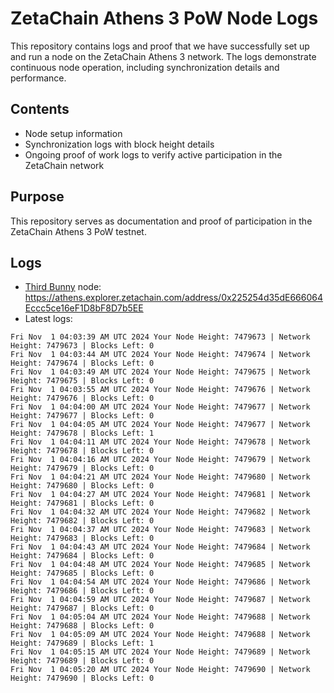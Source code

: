 # ZetaChain Athens 3 PoW Node Logs
This repository contains logs and proof that we have successfully set up and run a node on the ZetaChain Athens 3 network. The logs demonstrate continuous node operation, including synchronization details and performance.

## Contents
- Node setup information
- Synchronization logs with block height details
- Ongoing proof of work logs to verify active participation in the ZetaChain network

## Purpose
This repository serves as documentation and proof of participation in the ZetaChain Athens 3 PoW testnet.

## Logs

- [Third Bunny](https://thirdbunny.xyz/) node: https://athens.explorer.zetachain.com/address/0x225254d35dE666064Eccc5ce16eF1D8bF8D7b5EE
- Latest logs:
```
Fri Nov  1 04:03:39 AM UTC 2024 Your Node Height: 7479673 | Network Height: 7479673 | Blocks Left: 0
Fri Nov  1 04:03:44 AM UTC 2024 Your Node Height: 7479674 | Network Height: 7479674 | Blocks Left: 0
Fri Nov  1 04:03:49 AM UTC 2024 Your Node Height: 7479675 | Network Height: 7479675 | Blocks Left: 0
Fri Nov  1 04:03:55 AM UTC 2024 Your Node Height: 7479676 | Network Height: 7479676 | Blocks Left: 0
Fri Nov  1 04:04:00 AM UTC 2024 Your Node Height: 7479677 | Network Height: 7479677 | Blocks Left: 0
Fri Nov  1 04:04:05 AM UTC 2024 Your Node Height: 7479677 | Network Height: 7479678 | Blocks Left: 1
Fri Nov  1 04:04:11 AM UTC 2024 Your Node Height: 7479678 | Network Height: 7479678 | Blocks Left: 0
Fri Nov  1 04:04:16 AM UTC 2024 Your Node Height: 7479679 | Network Height: 7479679 | Blocks Left: 0
Fri Nov  1 04:04:21 AM UTC 2024 Your Node Height: 7479680 | Network Height: 7479680 | Blocks Left: 0
Fri Nov  1 04:04:27 AM UTC 2024 Your Node Height: 7479681 | Network Height: 7479681 | Blocks Left: 0
Fri Nov  1 04:04:32 AM UTC 2024 Your Node Height: 7479682 | Network Height: 7479682 | Blocks Left: 0
Fri Nov  1 04:04:37 AM UTC 2024 Your Node Height: 7479683 | Network Height: 7479683 | Blocks Left: 0
Fri Nov  1 04:04:43 AM UTC 2024 Your Node Height: 7479684 | Network Height: 7479684 | Blocks Left: 0
Fri Nov  1 04:04:48 AM UTC 2024 Your Node Height: 7479685 | Network Height: 7479685 | Blocks Left: 0
Fri Nov  1 04:04:54 AM UTC 2024 Your Node Height: 7479686 | Network Height: 7479686 | Blocks Left: 0
Fri Nov  1 04:04:59 AM UTC 2024 Your Node Height: 7479687 | Network Height: 7479687 | Blocks Left: 0
Fri Nov  1 04:05:04 AM UTC 2024 Your Node Height: 7479688 | Network Height: 7479688 | Blocks Left: 0
Fri Nov  1 04:05:09 AM UTC 2024 Your Node Height: 7479688 | Network Height: 7479689 | Blocks Left: 1
Fri Nov  1 04:05:15 AM UTC 2024 Your Node Height: 7479689 | Network Height: 7479689 | Blocks Left: 0
Fri Nov  1 04:05:20 AM UTC 2024 Your Node Height: 7479690 | Network Height: 7479690 | Blocks Left: 0
```
